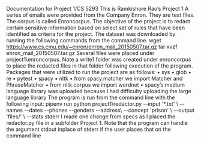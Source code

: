 Documentation for Project 1/CS 5293
This is Ramkishore Rao’s Project 1
A series of emails were provided from the Company Enron.  They are text files.  The corpus is called Enroncorpus.
The objective of the project is to redact certain sensitive information based on select set of rules that have been identified as criteria for the project.  The dataset was downloaded by running the following commands from the command line.
wget https://www.cs.cmu.edu/~enron/enron_mail_20150507.tar.gz tar xvzf enron_mail_20150507.tar.gz
Several files were placed under project1\enroncorpus.  Note a write1 folder was created under enroncorpus to place the redacted files in that folder following execution of the program.
Packages that were utilized to run the project are as follows:
•	sys
•	glob
•	re
•	pytest
•	spacy
•	nltk
•	from spacy.matcher we import Matcher and PhraseMatcher
•	from nltk.corpus we import wordnet
•	spacy’s medium language library was uploaded because I had difficulty uploading the large language library
The program is run from the command line with the following input:
pipenv run python project1\redactor.py --input '*.txt' \ 
                    --names --dates --phones --genders --address\ 
                    --concept 'prison' \ 
                    --output 'files/' \ 
                    --stats stderr
I made one change from specs as I placed the redactor.py file in a subfolder Project 1.
Note that the program can handle the argument stdout inplace of stderr if the user places that on the command line


